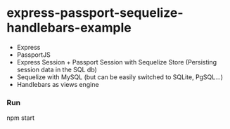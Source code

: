 # express-passport-sequelize-handlebars-example

- Express
- PassportJS
- Express Session + Passport Session with Sequelize Store (Persisting session data in the SQL db)
- Sequelize with MySQL (but can be easily switched to SQLite, PgSQL...)
- Handlebars as views engine

### Run

npm start
